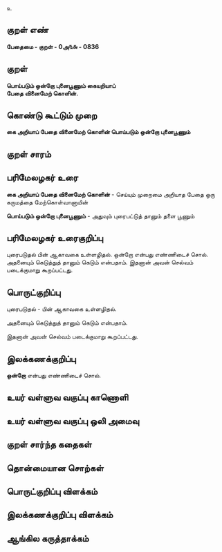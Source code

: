 உ

## குறள் எண் 

**பேதைமை - குறள் - 0அ௩௬ - 0836**

## குறள் 

**பொய்படும் ஒன்றோ புனைபூணும் கையறியாப்  
பேதை வினைமேற் கொளின்.**

## கொண்டு கூட்டும் முறை

**கை அறியாப் பேதை வினைமேற் கொளின் பொய்படும் ஒன்றோ புனைபூணும்** 

## குறள் சாரம் 


## பரிமேலழகர் உரை

**கை அறியாப் பேதை வினைமேற் கொளின்** - செய்யும் முறைமை அறியாத பேதை ஒரு கருமத்தை மேற்கொள்வானாயின்

**பொய்படும் ஒன்றோ புனைபூணும்** - அதுவும் புரைபட்டுத் தானும் தளை பூணும் 

## பரிமேலழகர் உரைகுறிப்பு   

புரைபடுதல் பின் ஆகாவகை உள்ளழிதல். ஒன்றோ என்பது எண்ணிடைச் சொல். அதனையும் கெடுத்துத் தானும் கெடும் என்பதாம். இதனான் அவன் செல்வம் படைக்குமாறு கூறப்பட்டது.

## பொருட்குறிப்பு 

புரைபடுதல் - பின் ஆகாவகை உள்ளழிதல்.  

அதனையும் கெடுத்துத் தானும் கெடும் என்பதாம். 

இதனான் அவன் செல்வம் படைக்குமாறு கூறப்பட்டது.

## இலக்கணக்குறிப்பு  

**ஒன்றோ** என்பது எண்ணிடைச் சொல்.

## உயர் வள்ளுவ வகுப்பு காணொளி


## உயர் வள்ளுவ வகுப்பு ஒலி அமைவு 

 
## குறள் சார்ந்த கதைகள் 


## தொன்மையான சொற்கள்


## பொருட்குறிப்பு விளக்கம்


## இலக்கணக்குறிப்பு விளக்கம்


## ஆங்கில கருத்தாக்கம் 


